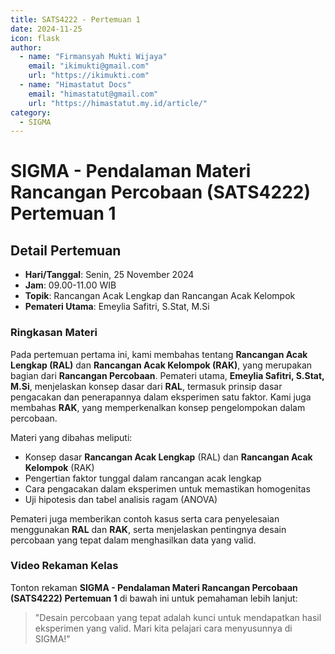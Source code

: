 ```yaml
--- 
title: SATS4222 - Pertemuan 1
date: 2024-11-25
icon: flask
author:
  - name: "Firmansyah Mukti Wijaya"
    email: "ikimukti@gmail.com"
    url: "https://ikimukti.com"
  - name: "Himastatut Docs"
    email: "himastatut@gmail.com"
    url: "https://himastatut.my.id/article/"
category:
  - SIGMA
--- 
```


# SIGMA - Pendalaman Materi Rancangan Percobaan (SATS4222) Pertemuan 1

## Detail Pertemuan

- **Hari/Tanggal**: Senin, 25 November 2024
- **Jam**: 09.00-11.00 WIB
- **Topik**: Rancangan Acak Lengkap dan Rancangan Acak Kelompok
- **Pemateri Utama**: Emeylia Safitri, S.Stat, M.Si

### Ringkasan Materi
Pada pertemuan pertama ini, kami membahas tentang **Rancangan Acak Lengkap (RAL)** dan **Rancangan Acak Kelompok (RAK)**, yang merupakan bagian dari **Rancangan Percobaan**. Pemateri utama, **Emeylia Safitri, S.Stat, M.Si**, menjelaskan konsep dasar dari **RAL**, termasuk prinsip dasar pengacakan dan penerapannya dalam eksperimen satu faktor. Kami juga membahas **RAK**, yang memperkenalkan konsep pengelompokan dalam percobaan.

Materi yang dibahas meliputi:
- Konsep dasar **Rancangan Acak Lengkap** (RAL) dan **Rancangan Acak Kelompok** (RAK)
- Pengertian faktor tunggal dalam rancangan acak lengkap
- Cara pengacakan dalam eksperimen untuk memastikan homogenitas
- Uji hipotesis dan tabel analisis ragam (ANOVA)

Pemateri juga memberikan contoh kasus serta cara penyelesaian menggunakan **RAL** dan **RAK**, serta menjelaskan pentingnya desain percobaan yang tepat dalam menghasilkan data yang valid.

### Video Rekaman Kelas
Tonton rekaman **SIGMA - Pendalaman Materi Rancangan Percobaan (SATS4222) Pertemuan 1** di bawah ini untuk pemahaman lebih lanjut:

<VidStack
  src="https://www.youtube.com/watch?v=Y3XPTdxNpig"
  title="SIGMA - Pendalaman Materi Rancangan Percobaan (SATS4222) Pertemuan 1"
/>

> "Desain percobaan yang tepat adalah kunci untuk mendapatkan hasil eksperimen yang valid. Mari kita pelajari cara menyusunnya di SIGMA!"
